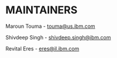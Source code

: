 # MAINTAINERS

Maroun Touma - touma@us.ibm.com

Shivdeep Singh - shivdeep.singh@ibm.com

Revital Eres - eres@il.ibm.com

